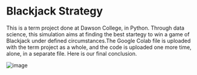 # Blackjack Strategy
This is a term project done at Dawson College, in Python. Through data science, this simulation aims at finding the best startegy to win a game of Blackjack under defined circumstances.The Google Colab file is uploaded with the term project as a whole, and the code is uploaded one more time, alone, in a separate file. Here is our final conclusion.

![image](https://user-images.githubusercontent.com/113156316/194936580-0d58ff8d-b013-4a3b-a884-ea361306b920.png)

